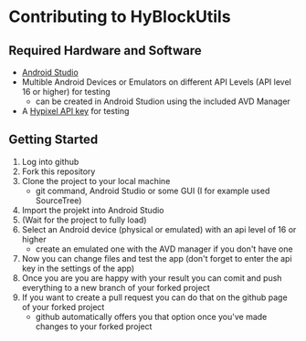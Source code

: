 # Contributing to HyBlockUtils

## Required Hardware and Software
- [Android Studio](https://developer.android.com/studio)
- Multible Android Devices or Emulators on different API Levels (API level 16 or higher) for testing
    - can be created in Android Studion using the included AVD Manager
- A [Hypixel API key](https://api.hypixel.net/#section/Authentication/ApiKey) for testing

## Getting Started
1. Log into github
2. Fork this repository
3. Clone the project to your local machine 
    - git command, Android Studio or some GUI (I for example used SourceTree)
4. Import the projekt into Android Studio
5. (Wait for the project to fully load)
6. Select an Android device (physical or emulated) with an api level of 16 or higher
    - create an emulated one with the AVD manager if you don't have one
7. Now you can change files and test the app (don't forget to enter the api key in the settings of the app)
8. Once you are you are happy with your result you can comit and push everything to a new branch of your forked project
9. If you want to create a pull request you can do that on the github page of your forked project
    - github automatically offers you that option once you've made changes to your forked project
